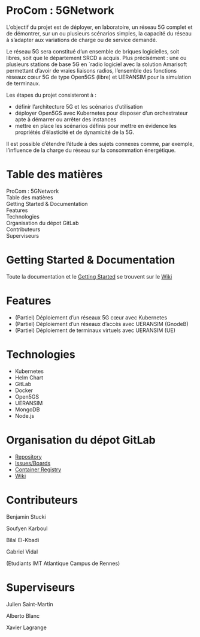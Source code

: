 # ProCom : 5GNetwork

L’objectif du projet est de déployer, en laboratoire, un réseau 5G complet et de démontrer, sur un ou plusieurs scénarios simples, la capacité du réseau à s’adapter aux variations de charge ou de service demandé.

Le réseau 5G sera constitué d’un ensemble de briques logicielles, soit libres, soit que le département SRCD a acquis. Plus précisément : une ou plusieurs stations de base 5G en `radio logiciel avec la solution Amarisoft permettant d’avoir de vraies liaisons radios, l’ensemble des fonctions réseaux cœur 5G de type Open5GS (libre) et UERANSIM pour la simulation de terminaux.

Les étapes du projet consisteront à :

- définir l’architecture 5G et les scénarios d’utilisation
- déployer Open5GS avec Kubernetes pour disposer d’un orchestrateur apte à démarrer ou arrêter des instances
- mettre en place les scénarios définis pour mettre en évidence les propriétés d’élasticité et de dynamicité de la 5G.

Il est possible d’étendre l’étude à des sujets connexes comme, par exemple, l’influence de la charge du réseau sur la consommation énergétique.

# Table des matières
ProCom : 5GNetwork  
Table des matières  
Getting Started & Documentation  
Features  
Technologies  
Organisation du dépot GitLab  
Contributeurs  
Superviseurs  

# Getting Started & Documentation

Toute la documentation et le [Getting Started](https://gitlab.imt-atlantique.fr/b20stuck/mise-en-place-d-un-reseau-5g-dynamique/-/wikis/Getting%20started) se trouvent sur le [Wiki](https://gitlab.imt-atlantique.fr/b20stuck/mise-en-place-d-un-reseau-5g-dynamique/-/wikis/home)

# Features

- (Partiel) Déploiement d’un réseaux 5G cœur avec Kubernetes
- (Partiel) Déploiement d’un réseaux d’accès avec UERANSIM (GnodeB)
- (Partiel) Déploiement de terminaux virtuels avec UERANSIM (UE)

# Technologies

- Kubernetes
- Helm Chart
- GitLab
- Docker
- Open5GS
- UERANSIM
- MongoDB
- Node.js

# Organisation du dépot GitLab

- [Repository](https://gitlab.imt-atlantique.fr/b20stuck/mise-en-place-d-un-reseau-5g-dynamique/-/tree/master)
- [Issues/Boards](https://gitlab.imt-atlantique.fr/b20stuck/mise-en-place-d-un-reseau-5g-dynamique/-/boards)
- [Container Registry](https://gitlab.imt-atlantique.fr/b20stuck/mise-en-place-d-un-reseau-5g-dynamique/container_registry)
- [Wiki](https://gitlab.imt-atlantique.fr/b20stuck/mise-en-place-d-un-reseau-5g-dynamique/-/wikis/home)

# Contributeurs

Benjamin Stucki

Soufyen Karboul

Bilal El-Kbadi

Gabriel Vidal

(Etudiants IMT Atlantique Campus de Rennes)

# Superviseurs

Julien Saint-Martin 

Alberto Blanc

Xavier Lagrange
